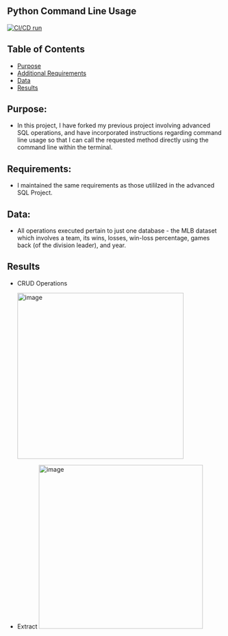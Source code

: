 ## Python Command Line Usage
[![CI/CD run](https://github.com/nogibjj/Atreya_Tadepalli_Week7CLI/actions/workflows/cicd.yml/badge.svg)](https://github.com/nogibjj/Atreya_Tadepalli_Week7CLI/actions/workflows/cicd.yml)

## Table of Contents

- [Purpose](#purpose)
- [Additional Requirements](#Requirements)
- [Data](#data)
- [Results](#Results)


## Purpose:

* In this project, I have forked my previous project involving advanced SQL operations, and have incorporated instructions regarding command line usage so that I can call the requested method directly using the command line within the terminal.

## Requirements:

* I maintained the same requirements as those utililzed in the advanced SQL Project.

## Data:

* All operations executed pertain to just one database - the MLB dataset which involves a team, its wins, losses, win-loss percentage, games back (of the division leader), and year.

## Results

* CRUD Operations
  
  <img width="388" alt="image" src="https://github.com/user-attachments/assets/9e7380ec-a866-419f-866e-738352e3de4d">

* Extract
  <img width="383" alt="image" src="https://github.com/user-attachments/assets/c2f749b1-e102-4fca-8956-b878323571ac">



